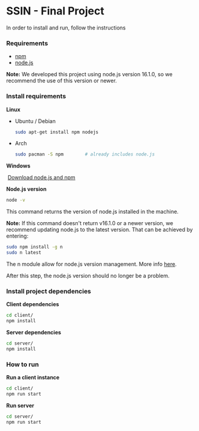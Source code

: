 # SSIN - Final Project

In order to install and run, follow the instructions

### Requirements

- [npm](https://www.npmjs.com/) 
- [node.js](https://nodejs.org/en/)

**Note:**  We developed this project using node.js version 16.1.0, so we recommend the use of this version or newer.



### Install requirements

**Linux** 

- Ubuntu / Debian

  ```bash
  sudo apt-get install npm nodejs
  ```

- Arch

  ```bash
  sudo pacman -S npm 		# already includes node.js
  ```

**Windows**

​	[Download node.js and npm](https://nodejs.org/en/) 

**Node.js version**

```bash
node -v
```

This command returns the version of node.js installed in the machine. 

**Note:** If this command doesn't return v16.1.0 or a newer version, we recommend updating node.js to the latest version. That can be achieved by entering:

```bash
sudo npm install -g n
sudo n latest
```

The n module allow for node.js version management. More info [here](https://www.npmjs.com/package/n). 

After this step, the node.js version should no longer be a problem. 

 

### Install project dependencies

**Client dependencies**

```bash
cd client/ 
npm install
```

**Server dependencies**

```bash
cd server/ 
npm install
```



### How to run

**Run a client instance**

```bash
cd client/ 
npm run start
```

**Run server**

```bash
cd server/ 
npm run start
```

